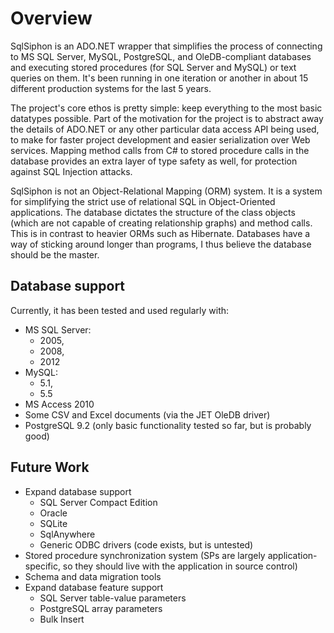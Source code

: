 # Overview
SqlSiphon is an ADO.NET wrapper that simplifies the process of connecting to MS SQL Server, MySQL, PostgreSQL, and OleDB-compliant databases and executing stored procedures (for SQL Server and MySQL) or text queries on them. It's been running in one iteration or another in about 15 different production systems for the last 5 years.

The project's core ethos is pretty simple: keep everything to the most basic datatypes possible. Part of the motivation for the project is to abstract away the details of ADO.NET or any other particular data access API being used, to make for faster project development and easier serialization over Web services. Mapping method calls from C# to stored procedure calls in the database provides an extra layer of type safety as well, for protection against SQL Injection attacks. 

SqlSiphon is not an Object-Relational Mapping (ORM) system. It is a system for simplifying the strict use of relational SQL in Object-Oriented applications. The database dictates the structure of the class objects (which are not capable of creating relationship graphs) and method calls. This is in contrast to heavier ORMs such as Hibernate. Databases have a way of sticking around longer than programs, I thus believe the database should be the master.

## Database support
Currently, it has been tested and used regularly with:
* MS SQL Server:
    * 2005,
    * 2008,
    * 2012
* MySQL: 
  * 5.1,
  * 5.5
* MS Access 2010
* Some CSV and Excel documents (via the JET OleDB driver)
* PostgreSQL 9.2 (only basic functionality tested so far, but is probably good)

## Future Work
* Expand database support
    * SQL Server Compact Edition
    * Oracle
    * SQLite
    * SqlAnywhere
    * Generic ODBC drivers (code exists, but is untested)
* Stored procedure synchronization system (SPs are largely application-specific, so they should live with the application in source control)
* Schema and data migration tools
* Expand database feature support
    * SQL Server table-value parameters
    * PostgreSQL array parameters
    * Bulk Insert

